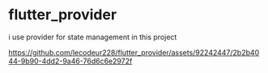 # flutter_provider

i use provider for state management in this project

https://github.com/lecodeur228/flutter_provider/assets/92242447/2b2b4044-9b90-4dd2-9a46-76d6c6e2972f


